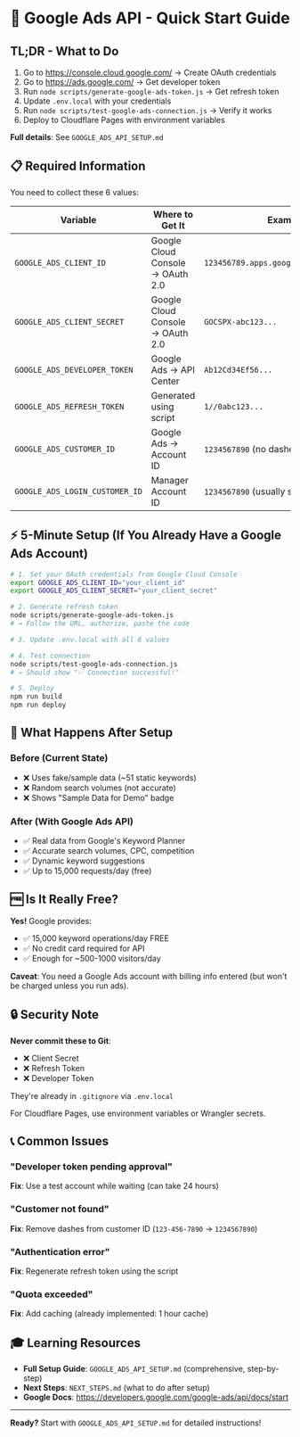 # 🚀 Google Ads API - Quick Start Guide

## TL;DR - What to Do

1. Go to https://console.cloud.google.com/ → Create OAuth credentials
2. Go to https://ads.google.com/ → Get developer token
3. Run `node scripts/generate-google-ads-token.js` → Get refresh token
4. Update `.env.local` with your credentials
5. Run `node scripts/test-google-ads-connection.js` → Verify it works
6. Deploy to Cloudflare Pages with environment variables

**Full details**: See `GOOGLE_ADS_API_SETUP.md`

## 📋 Required Information

You need to collect these 6 values:

| Variable | Where to Get It | Example |
|----------|----------------|---------|
| `GOOGLE_ADS_CLIENT_ID` | Google Cloud Console → OAuth 2.0 | `123456789.apps.googleusercontent.com` |
| `GOOGLE_ADS_CLIENT_SECRET` | Google Cloud Console → OAuth 2.0 | `GOCSPX-abc123...` |
| `GOOGLE_ADS_DEVELOPER_TOKEN` | Google Ads → API Center | `Ab12Cd34Ef56...` |
| `GOOGLE_ADS_REFRESH_TOKEN` | Generated using script | `1//0abc123...` |
| `GOOGLE_ADS_CUSTOMER_ID` | Google Ads → Account ID | `1234567890` (no dashes) |
| `GOOGLE_ADS_LOGIN_CUSTOMER_ID` | Manager Account ID | `1234567890` (usually same) |

## ⚡ 5-Minute Setup (If You Already Have a Google Ads Account)

```bash
# 1. Set your OAuth credentials from Google Cloud Console
export GOOGLE_ADS_CLIENT_ID="your_client_id"
export GOOGLE_ADS_CLIENT_SECRET="your_client_secret"

# 2. Generate refresh token
node scripts/generate-google-ads-token.js
# → Follow the URL, authorize, paste the code

# 3. Update .env.local with all 6 values

# 4. Test connection
node scripts/test-google-ads-connection.js
# → Should show "✅ Connection successful!"

# 5. Deploy
npm run build
npm run deploy
```

## 🎯 What Happens After Setup

### Before (Current State)
- ❌ Uses fake/sample data (~51 static keywords)
- ❌ Random search volumes (not accurate)
- ❌ Shows "Sample Data for Demo" badge

### After (With Google Ads API)
- ✅ Real data from Google's Keyword Planner
- ✅ Accurate search volumes, CPC, competition
- ✅ Dynamic keyword suggestions
- ✅ Up to 15,000 requests/day (free)

## 🆓 Is It Really Free?

**Yes!** Google provides:
- ✅ 15,000 keyword operations/day FREE
- ✅ No credit card required for API
- ✅ Enough for ~500-1000 visitors/day

**Caveat**: You need a Google Ads account with billing info entered (but won't be charged unless you run ads).

## 🔒 Security Note

**Never commit these to Git**:
- ❌ Client Secret
- ❌ Refresh Token
- ❌ Developer Token

They're already in `.gitignore` via `.env.local`

For Cloudflare Pages, use environment variables or Wrangler secrets.

## 📞 Common Issues

### "Developer token pending approval"
**Fix**: Use a test account while waiting (can take 24 hours)

### "Customer not found"
**Fix**: Remove dashes from customer ID (`123-456-7890` → `1234567890`)

### "Authentication error"
**Fix**: Regenerate refresh token using the script

### "Quota exceeded"
**Fix**: Add caching (already implemented: 1 hour cache)

## 🎓 Learning Resources

- **Full Setup Guide**: `GOOGLE_ADS_API_SETUP.md` (comprehensive, step-by-step)
- **Next Steps**: `NEXT_STEPS.md` (what to do after setup)
- **Google Docs**: https://developers.google.com/google-ads/api/docs/start

---

**Ready?** Start with `GOOGLE_ADS_API_SETUP.md` for detailed instructions!
